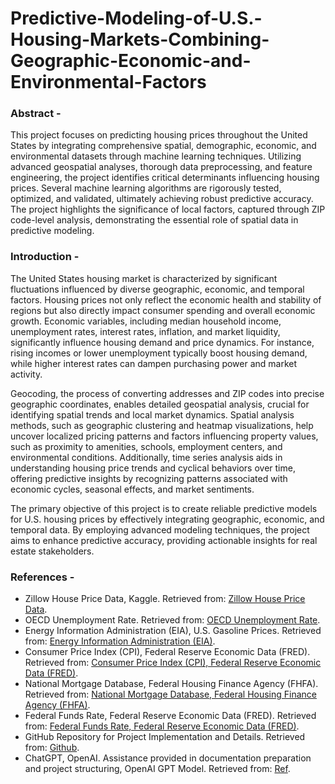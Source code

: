 # Predictive-Modeling-of-U.S.-Housing-Markets-Combining-Geographic-Economic-and-Environmental-Factors

### Abstract - 
This project focuses on predicting housing prices throughout the United States by integrating comprehensive spatial, demographic, economic, and environmental datasets through machine learning techniques. Utilizing advanced geospatial analyses, thorough data preprocessing, and feature engineering, the project identifies critical determinants influencing housing prices. Several machine learning algorithms are rigorously tested, optimized, and validated, ultimately achieving robust predictive accuracy. The project highlights the significance of local factors, captured through ZIP code-level analysis, demonstrating the essential role of spatial data in predictive modeling. 

### Introduction - 
The United States housing market is characterized by significant fluctuations influenced by diverse geographic, economic, and temporal factors. Housing prices not only reflect the economic health and stability of regions but also directly impact consumer spending and overall economic growth. Economic variables, including median household income, unemployment rates, interest rates, inflation, and market liquidity, significantly influence housing demand and price dynamics. For instance, rising incomes or lower unemployment typically boost housing demand, while higher interest rates can dampen purchasing power and market activity.

Geocoding, the process of converting addresses and ZIP codes into precise geographic coordinates, enables detailed geospatial analysis, crucial for identifying spatial trends and local market dynamics. Spatial analysis methods, such as geographic clustering and heatmap visualizations, help uncover localized pricing patterns and factors influencing property values, such as proximity to amenities, schools, employment centers, and environmental conditions.
Additionally, time series analysis aids in understanding housing price trends and cyclical behaviors over time, offering predictive insights by recognizing patterns associated with economic cycles, seasonal effects, and market sentiments.

The primary objective of this project is to create reliable predictive models for U.S. housing prices by effectively integrating geographic, economic, and temporal data. By employing advanced modeling techniques, the project aims to enhance predictive accuracy, providing actionable insights for real estate stakeholders.

### References - 
- Zillow House Price Data, Kaggle. Retrieved from: [Zillow House Price Data](https://www.kaggle.com/datasets/paultimothymooney/zillow-house-price-data).
- OECD Unemployment Rate. Retrieved from: [OECD Unemployment Rate](https://www.oecd.org/en/data/indicators/unemployment-rate.html).
- Energy Information Administration (EIA), U.S. Gasoline Prices. Retrieved from: [Energy Information Administration (EIA)](https://www.eia.gov/dnav/pet/hist/LeafHandler.ashx?n=PET&s=EMD_EPD2D_PTE_R50_DPG&f=W).
- Consumer Price Index (CPI), Federal Reserve Economic Data (FRED). Retrieved from: [Consumer Price Index (CPI), Federal Reserve Economic Data (FRED)](https://fred.stlouisfed.org/series/CPIAUCNS).
- National Mortgage Database, Federal Housing Finance Agency (FHFA). Retrieved from: [National Mortgage Database, Federal Housing Finance Agency (FHFA)](https://www.fhfa.gov/data/national-mortgage-database-aggregate-statistics).
- Federal Funds Rate, Federal Reserve Economic Data (FRED). Retrieved from: [Federal Funds Rate, Federal Reserve Economic Data (FRED)](https://fred.stlouisfed.org/series/FEDFUNDS).
- GitHub Repository for Project Implementation and Details. Retrieved from: [Github](https://github.com/ZeroDarkHardy/Predicting-US-Housing-Prices-with-Machine-Learning).
- ChatGPT, OpenAI. Assistance provided in documentation preparation and project structuring, OpenAI GPT Model. Retrieved from: [Ref](https://chat.openai.com).

